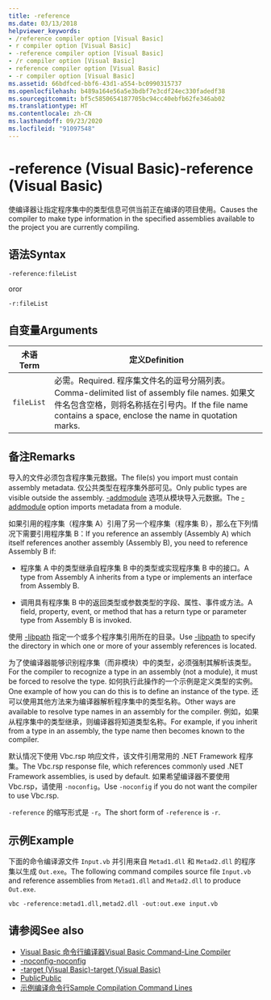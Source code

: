 ```yaml
---
title: -reference
ms.date: 03/13/2018
helpviewer_keywords:
- /reference compiler option [Visual Basic]
- r compiler option [Visual Basic]
- -reference compiler option [Visual Basic]
- /r compiler option [Visual Basic]
- reference compiler option [Visual Basic]
- -r compiler option [Visual Basic]
ms.assetid: 66bdfced-bbf6-43d1-a554-bc0990315737
ms.openlocfilehash: b489a164e56a5e3bdbf7e3cdf24ec330fadedf38
ms.sourcegitcommit: bf5c5850654187705bc94cc40ebfb62fe346ab02
ms.translationtype: HT
ms.contentlocale: zh-CN
ms.lasthandoff: 09/23/2020
ms.locfileid: "91097548"
---
```

# <a name="-reference-visual-basic"></a><span data-ttu-id="498c4-102">-reference (Visual Basic)</span><span class="sxs-lookup"><span data-stu-id="498c4-102">-reference (Visual Basic)</span></span>

<span data-ttu-id="498c4-103">使编译器让指定程序集中的类型信息可供当前正在编译的项目使用。</span><span class="sxs-lookup"><span data-stu-id="498c4-103">Causes the compiler to make type information in the specified assemblies available to the project you are currently compiling.</span></span>  
  
## <a name="syntax"></a><span data-ttu-id="498c4-104">语法</span><span class="sxs-lookup"><span data-stu-id="498c4-104">Syntax</span></span>  
  
```console  
-reference:fileList  
```

<span data-ttu-id="498c4-105">or</span><span class="sxs-lookup"><span data-stu-id="498c4-105">or</span></span>

```console
-r:fileList  
```  
  
## <a name="arguments"></a><span data-ttu-id="498c4-106">自变量</span><span class="sxs-lookup"><span data-stu-id="498c4-106">Arguments</span></span>  
  
|<span data-ttu-id="498c4-107">术语</span><span class="sxs-lookup"><span data-stu-id="498c4-107">Term</span></span>|<span data-ttu-id="498c4-108">定义</span><span class="sxs-lookup"><span data-stu-id="498c4-108">Definition</span></span>|  
|---|---|  
|`fileList`|<span data-ttu-id="498c4-109">必需。</span><span class="sxs-lookup"><span data-stu-id="498c4-109">Required.</span></span> <span data-ttu-id="498c4-110">程序集文件名的逗号分隔列表。</span><span class="sxs-lookup"><span data-stu-id="498c4-110">Comma-delimited list of assembly file names.</span></span> <span data-ttu-id="498c4-111">如果文件名包含空格，则将名称括在引号内。</span><span class="sxs-lookup"><span data-stu-id="498c4-111">If the file name contains a space, enclose the name in quotation marks.</span></span>|  
  
## <a name="remarks"></a><span data-ttu-id="498c4-112">备注</span><span class="sxs-lookup"><span data-stu-id="498c4-112">Remarks</span></span>  

 <span data-ttu-id="498c4-113">导入的文件必须包含程序集元数据。</span><span class="sxs-lookup"><span data-stu-id="498c4-113">The file(s) you import must contain assembly metadata.</span></span> <span data-ttu-id="498c4-114">仅公共类型在程序集外部可见。</span><span class="sxs-lookup"><span data-stu-id="498c4-114">Only public types are visible outside the assembly.</span></span> <span data-ttu-id="498c4-115">[-addmodule](addmodule.md) 选项从模块导入元数据。</span><span class="sxs-lookup"><span data-stu-id="498c4-115">The [-addmodule](addmodule.md) option imports metadata from a module.</span></span>  
  
 <span data-ttu-id="498c4-116">如果引用的程序集（程序集 A）引用了另一个程序集（程序集 B），那么在下列情况下需要引用程序集 B：</span><span class="sxs-lookup"><span data-stu-id="498c4-116">If you reference an assembly (Assembly A) which itself references another assembly (Assembly B), you need to reference Assembly B if:</span></span>  
  
- <span data-ttu-id="498c4-117">程序集 A 中的类型继承自程序集 B 中的类型或实现程序集 B 中的接口。</span><span class="sxs-lookup"><span data-stu-id="498c4-117">A type from Assembly A inherits from a type or implements an interface from Assembly B.</span></span>  
  
- <span data-ttu-id="498c4-118">调用具有程序集 B 中的返回类型或参数类型的字段、属性、事件或方法。</span><span class="sxs-lookup"><span data-stu-id="498c4-118">A field, property, event, or method that has a return type or parameter type from Assembly B is invoked.</span></span>  
  
 <span data-ttu-id="498c4-119">使用 [-libpath](libpath.md) 指定一个或多个程序集引用所在的目录。</span><span class="sxs-lookup"><span data-stu-id="498c4-119">Use [-libpath](libpath.md) to specify the directory in which one or more of your assembly references is located.</span></span>  
  
 <span data-ttu-id="498c4-120">为了使编译器能够识别程序集（而非模块）中的类型，必须强制其解析该类型。</span><span class="sxs-lookup"><span data-stu-id="498c4-120">For the compiler to recognize a type in an assembly (not a module), it must be forced to resolve the type.</span></span> <span data-ttu-id="498c4-121">如何执行此操作的一个示例是定义类型的实例。</span><span class="sxs-lookup"><span data-stu-id="498c4-121">One example of how you can do this is to define an instance of the type.</span></span> <span data-ttu-id="498c4-122">还可以使用其他方法来为编译器解析程序集中的类型名称。</span><span class="sxs-lookup"><span data-stu-id="498c4-122">Other ways are available to resolve type names in an assembly for the compiler.</span></span> <span data-ttu-id="498c4-123">例如，如果从程序集中的类型继承，则编译器将知道类型名称。</span><span class="sxs-lookup"><span data-stu-id="498c4-123">For example, if you inherit from a type in an assembly, the type name then becomes known to the compiler.</span></span>  
  
 <span data-ttu-id="498c4-124">默认情况下使用 Vbc.rsp 响应文件，该文件引用常用的 .NET Framework 程序集。</span><span class="sxs-lookup"><span data-stu-id="498c4-124">The Vbc.rsp response file, which references commonly used .NET Framework assemblies, is used by default.</span></span> <span data-ttu-id="498c4-125">如果希望编译器不要使用 Vbc.rsp，请使用 `-noconfig`。</span><span class="sxs-lookup"><span data-stu-id="498c4-125">Use `-noconfig` if you do not want the compiler to use Vbc.rsp.</span></span>  
  
 <span data-ttu-id="498c4-126">`-reference` 的缩写形式是 `-r`。</span><span class="sxs-lookup"><span data-stu-id="498c4-126">The short form of `-reference` is `-r`.</span></span>  
  
## <a name="example"></a><span data-ttu-id="498c4-127">示例</span><span class="sxs-lookup"><span data-stu-id="498c4-127">Example</span></span>  

 <span data-ttu-id="498c4-128">下面的命令编译源文件 `Input.vb` 并引用来自 `Metad1.dll` 和 `Metad2.dll` 的程序集以生成 `Out.exe`。</span><span class="sxs-lookup"><span data-stu-id="498c4-128">The following command compiles source file `Input.vb` and reference assemblies from `Metad1.dll` and `Metad2.dll` to produce `Out.exe`.</span></span>  
  
```console
vbc -reference:metad1.dll,metad2.dll -out:out.exe input.vb  
```  
  
## <a name="see-also"></a><span data-ttu-id="498c4-129">请参阅</span><span class="sxs-lookup"><span data-stu-id="498c4-129">See also</span></span>

- [<span data-ttu-id="498c4-130">Visual Basic 命令行编译器</span><span class="sxs-lookup"><span data-stu-id="498c4-130">Visual Basic Command-Line Compiler</span></span>](index.md)
- [<span data-ttu-id="498c4-131">-noconfig</span><span class="sxs-lookup"><span data-stu-id="498c4-131">-noconfig</span></span>](noconfig.md)
- [<span data-ttu-id="498c4-132">-target (Visual Basic)</span><span class="sxs-lookup"><span data-stu-id="498c4-132">-target (Visual Basic)</span></span>](target.md)
- [<span data-ttu-id="498c4-133">Public</span><span class="sxs-lookup"><span data-stu-id="498c4-133">Public</span></span>](../../language-reference/modifiers/public.md)
- [<span data-ttu-id="498c4-134">示例编译命令行</span><span class="sxs-lookup"><span data-stu-id="498c4-134">Sample Compilation Command Lines</span></span>](sample-compilation-command-lines.md)
